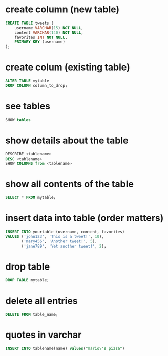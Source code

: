# create column (new table)

```sql
CREATE TABLE tweets (
    username VARCHAR(15) NOT NULL,
    content VARCHAR(140) NOT NULL,
    favorites INT NOT NULL,
    PRIMARY KEY (username)
);

```

# create colum (existing table)

```sql
ALTER TABLE mytable
DROP COLUMN column_to_drop;

```

# see tables

```sql
SHOW tables
```

# show details about the table

```sql
DESCRIBE <tablename>
DESC <tablename>
SHOW COLUMNS from <tablename>
```

# show all contents of the table

```sql
SELECT * FROM mytable;
```

# insert data into table (order matters)

```sql
INSERT INTO yourtable (username, content, favorites)
VALUES ('john123', 'This is a tweet!', 10),
       ('mary456', 'Another tweet!', 5),
       ('jane789', 'Yet another tweet!', 2);
```

# drop table

```sql
DROP TABLE mytable;
```

# delete all entries

```sql
DELETE FROM table_name;

```

# quotes in varchar

```sql
INSERT INTO tablename(name) values("mario\'s pizza")
```
